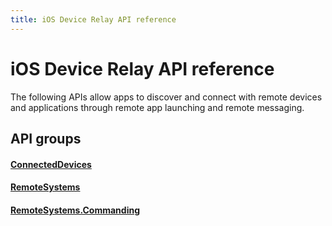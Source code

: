 ```yaml
---
title: iOS Device Relay API reference
---
```


# iOS Device Relay API reference

The following APIs allow apps to discover and connect with remote devices and applications through remote app launching and remote messaging.

## API groups

#### [ConnectedDevices](../objectivec-api/connecteddevices/index.md)
#### [RemoteSystems](../objectivec-api/remotesystems/index.md)
#### [RemoteSystems.Commanding](../objectivec-api/remotesystems.commanding/index.md)